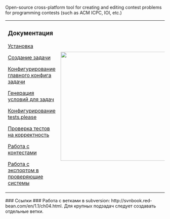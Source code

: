 Open-source cross-platform tool for creating and editing contest problems for programming contests (such as ACM ICPC, IOI, etc.)
<table width='100%'><tr><td>
<h3>Документация</h3>
<a href='http://code.google.com/p/please/wiki/Install'>Установка</a>

<a href='http://code.google.com/p/please/wiki/CreateProblem'>Создание задачи</a>

<a href='http://code.google.com/p/please/wiki/ProblemConfig'>Конфигурирование главного конфига задачи</a>

<a href='http://code.google.com/p/please/wiki/GenerateStatement'>Генерация условий для задач</a>

<a href='http://code.google.com/p/please/wiki/TestsConfig'>Конфигурирование tests.please</a>

<a href='http://code.google.com/p/please/wiki/Validator'>Проверка тестов на корректность</a>

<a href='http://code.google.com/p/please/wiki/Contest'>Работа с контестами</a>

<a href='http://code.google.com/p/please/wiki/Export'>Работа с экспортом в проверяющие системы</a>
</td><td><a href='http://www.youtube.com/watch?feature=player_embedded&v=MYaK9D1C0gE' target='_blank'><img src='http://img.youtube.com/vi/MYaK9D1C0gE/0.jpg' width='425' height=344 /></a></td></tr></table>
### Ссылки ###
Работа с ветками в subversion: http://svnbook.red-bean.com/en/1.1/ch04.html. Для крупных подзадач следует создавать отдельные ветки.
